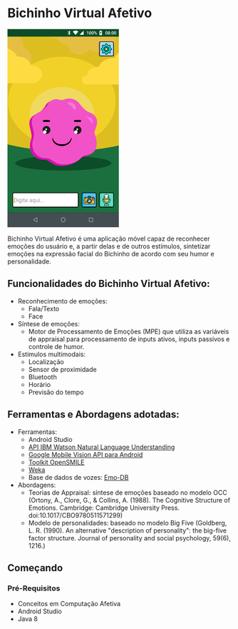 # Bichinho Virtual Afetivo 

![alt text](https://github.com/suelensilva/Projeto_IA369/blob/master/BichinhoVirtual/screenshots/screenshot-1.png "Bichinho")


Bichinho Virtual Afetivo é uma aplicação móvel capaz de reconhecer emoções do usuário e, a partir delas e de outros estímulos, sintetizar emoções na expressão facial do Bichinho de acordo com seu humor e personalidade.

## Funcionalidades do Bichinho Virtual Afetivo:
   * Reconhecimento de emoções:
       * Fala/Texto    
       * Face
   * Síntese de emoções: 
       * Motor de Processamento de Emoções (MPE) que utiliza as variáveis de appraisal para processamento de inputs ativos, inputs passivos e controle de humor.
   * Estímulos multimodais:
       * Localização
       * Sensor de proximidade
       * Bluetooth
       * Horário
       * Previsão do tempo

## Ferramentas e Abordagens adotadas:
  * Ferramentas:
     * Android Studio
     * [API IBM Watson Natural Language Understanding](https://www.ibm.com/watson/services/natural-language-understanding/)
     * [Google Mobile Vision API para Android](https://developers.google.com/vision/introduction)    
     * [Toolkit OpenSMILE](https://www.audeering.com/technology/opensmile/)
     * [Weka](https://www.cs.waikato.ac.nz/ml/weka/)
     * Base de dados de vozes: [Emo-DB](http://www.emodb.bilderbar.info/)
  * Abordagens:
     * Teorias de Appraisal: síntese de emoções baseado no modelo OCC (Ortony, A., Clore, G., & Collins, A. (1988). The Cognitive Structure of Emotions. Cambridge: Cambridge University Press. doi:10.1017/CBO9780511571299)
     * Modelo de personalidades: baseado no modelo Big Five (Goldberg, L. R. (1990). An alternative "description of personality": the big-five factor structure. Journal of personality and social psychology, 59(6), 1216.)

## Começando
### Pré-Requisitos
   * Conceitos em Computação Afetiva
   * Android Studio    
   * Java 8
